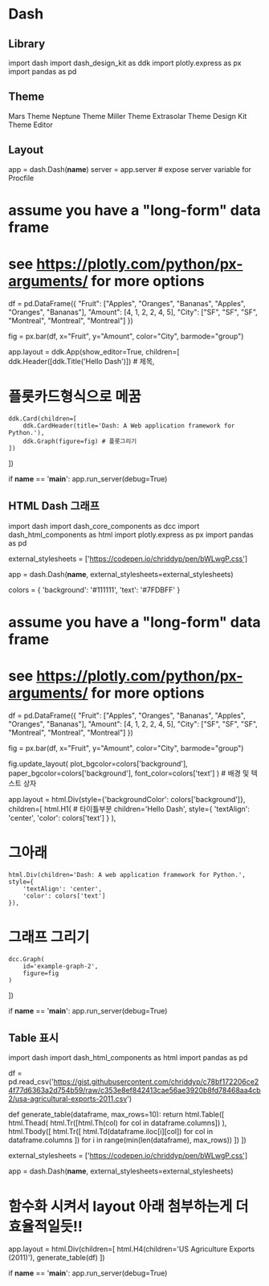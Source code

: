 # Dash 
## Library
import dash
import dash_design_kit as ddk
import plotly.express as px
import pandas as pd

## Theme
Mars Theme 
Neptune Theme 
Miller Theme 
Extrasolar Theme 
Design Kit Theme Editor
## Layout
app = dash.Dash(__name__)
server = app.server  # expose server variable for Procfile

# assume you have a "long-form" data frame
# see https://plotly.com/python/px-arguments/ for more options
df = pd.DataFrame({
    "Fruit": ["Apples", "Oranges", "Bananas", "Apples", "Oranges", "Bananas"],
    "Amount": [4, 1, 2, 2, 4, 5],
    "City": ["SF", "SF", "SF", "Montreal", "Montreal", "Montreal"]
})

fig = px.bar(df, x="Fruit", y="Amount", color="City", barmode="group")

app.layout = ddk.App(show_editor=True, children=[
    ddk.Header([ddk.Title('Hello Dash')]) # 제목,
   # 플롯카드형식으로 메꿈 
    ddk.Card(children=[
        ddk.CardHeader(title='Dash: A Web application framework for Python.'),
        ddk.Graph(figure=fig) # 플롯그리기
    ])
])

if __name__ == '__main__':
    app.run_server(debug=True)


## HTML Dash 그래프 
import dash
import dash_core_components as dcc
import dash_html_components as html
import plotly.express as px
import pandas as pd

external_stylesheets = ['https://codepen.io/chriddyp/pen/bWLwgP.css']

app = dash.Dash(__name__, external_stylesheets=external_stylesheets)

colors = {
    'background': '#111111',
    'text': '#7FDBFF'
}

# assume you have a "long-form" data frame
# see https://plotly.com/python/px-arguments/ for more options
df = pd.DataFrame({
    "Fruit": ["Apples", "Oranges", "Bananas", "Apples", "Oranges", "Bananas"],
    "Amount": [4, 1, 2, 2, 4, 5],
    "City": ["SF", "SF", "SF", "Montreal", "Montreal", "Montreal"]
})

fig = px.bar(df, x="Fruit", y="Amount", color="City", barmode="group")

fig.update_layout(
    plot_bgcolor=colors['background'],
    paper_bgcolor=colors['background'],
    font_color=colors['text']
) # 배경 및 텍스트 상자

app.layout = html.Div(style={'backgroundColor': colors['background']}, children=[
    html.H1( # 타이틀부분 
        children='Hello Dash',
        style={
            'textAlign': 'center',
            'color': colors['text']
        }
    ),
   # 그아래 
    html.Div(children='Dash: A web application framework for Python.', style={
        'textAlign': 'center',
        'color': colors['text']
    }),
   # 그래프 그리기 
    dcc.Graph(
        id='example-graph-2',
        figure=fig
    )
])

if __name__ == '__main__':
    app.run_server(debug=True)

## Table 표시
import dash
import dash_html_components as html
import pandas as pd

df = pd.read_csv('https://gist.githubusercontent.com/chriddyp/c78bf172206ce24f77d6363a2d754b59/raw/c353e8ef842413cae56ae3920b8fd78468aa4cb2/usa-agricultural-exports-2011.csv')


def generate_table(dataframe, max_rows=10):
    return html.Table([
        html.Thead(
            html.Tr([html.Th(col) for col in dataframe.columns])
        ),
        html.Tbody([
            html.Tr([
                html.Td(dataframe.iloc[i][col]) for col in dataframe.columns
            ]) for i in range(min(len(dataframe), max_rows))
        ])
    ])


external_stylesheets = ['https://codepen.io/chriddyp/pen/bWLwgP.css']

app = dash.Dash(__name__, external_stylesheets=external_stylesheets)

# 함수화 시켜서 layout 아래 첨부하는게 더 효율적일듯!!
app.layout = html.Div(children=[
    html.H4(children='US Agriculture Exports (2011)'),
    generate_table(df)
])

if __name__ == '__main__':
    app.run_server(debug=True)

